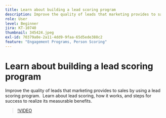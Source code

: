 ```yaml
---
title: Learn about building a lead scoring program
description: Improve the quality of leads that marketing provides to sales by using a lead scoring program.  Learn about lead scoring, how it works, and steps for success to realize its measurable benefits.
role: User
level: Beginner
jira: KT-10740
thumbnail: 345424.jpeg
exl-id: 70379a0e-2a11-4dd9-9faa-65d5ede388c2
feature: "Engagement Programs, Person Scoring"
---
```

# Learn about building a lead scoring program

Improve the quality of leads that marketing provides to sales by using a lead scoring program.  Learn about lead scoring, how it works, and steps for success to realize its measurable benefits.

>[!VIDEO](https://video.tv.adobe.com/v/345424/?quality=12&learn=on)
